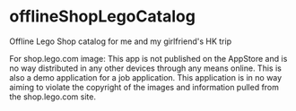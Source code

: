 offlineShopLegoCatalog
======================

Offline Lego Shop catalog for me and my girlfriend's HK trip

For shop.lego.com image:
This app is not published on the AppStore and is no way distributed in any other devices through any means online. This is also a demo application for a job application. This application is in no way aiming to violate the copyright of the images and information pulled from the shop.lego.com site.